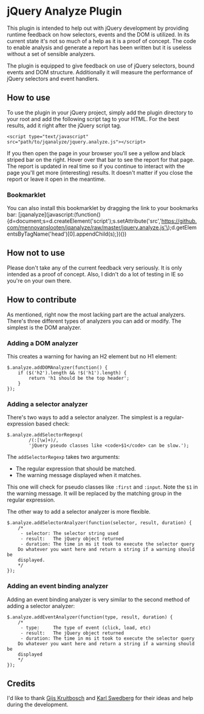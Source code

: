 # jQuery Analyze Plugin

This plugin is intended to help out with jQuery development by providing
runtime feedback on how selectors, events and the DOM is utilized. In its
current state it's not so much of a help as it is a proof of concept. The code
to enable analysis and generate a report has been written but it is useless
without a set of sensible analyzers.

The plugin is equipped to give feedback on use of jQuery selectors, bound
events and DOM structure. Additionally it will measure the performance of
jQuery selectors and event handlers.

## How to use

To use the plugin in your jQuery project, simply add the plugin directory to
your root and add the following script tag to your HTML. For the best results,
add it right after the jQuery script tag.

    <script type="text/javascript"
    src="path/to/jqanalyze/jquery.analyze.js"></script>

If you then open the page in your browser you'll see a yellow and black striped
bar on the right. Hover over that bar to see the report for that page. The
report is updated in real time so if you continue to interact with the page
you'll get more (interesting) results. It doesn't matter if you close the
report or leave it open in the meantime.

### Bookmarklet

You can also install this bookmarklet by dragging the link to your bookmarks
bar: [jqanalyze](javascript:(function(\){d=document;s=d.createElement('script'\);s.setAttribute('src','https://github.com/mennovanslooten/jqanalyze/raw/master/jquery.analyze.js'\);d.getElementsByTagName('head'\)[0].appendChild(s\);}\)(\))

## How not to use

Please don't take any of the current feedback very seriously. It is only
intended as a proof of concept. Also, I didn't do a lot of testing in IE so
you're on your own there.

## How to contribute

As mentioned, right now the most lacking part are the actual analyzers. There's
three different types of analyzers you can add or modify. The simplest is the
DOM analyzer.

### Adding a DOM analyzer

This creates a warning for having an H2 element but no H1
element:

    $.analyze.addDOMAnalyzer(function() {
        if ($('h2').length && !$('h1').length) {
            return 'h1 should be the top header';
        }
    });

### Adding a selector analyzer

There's two ways to add a selector analyzer. The simplest is
a regular-expression based check:

    $.analyze.addSelectorRegexp(
            /(:[\w]+)/,
            'jQuery pseudo classes like <code>$1</code> can be slow.');

The `addSelectorRegexp` takes two arguments:

 - The regular expression that should be matched.
 - The warning message displayed when it matches.
   
This one will check for pseudo classes like `:first` and `:input`. Note the `$1` in
the warning message. It will be replaced by the matching group in the regular
expression.

The other way to add a selector analyzer is more flexible.

    $.analyze.addSelectorAnalyzer(function(selector, result, duration) {
        /*
         - selector: The selector string used
         - result:   The jQuery object returned
         - duration: The time in ms it took to execute the selector query
        Do whatever you want here and return a string if a warning should be
        displayed.
        */
    });

### Adding an event binding analyzer

Adding an event binding analyzer is very similar to the second method of adding
a selector analyzer:

    $.analyze.addEventAnalyzer(function(type, result, duration) {
        /*
         - type:     The type of event (click, load, etc)
         - result:   The jQuery object returned
         - duration: The time in ms it took to execute the selector query
        Do whatever you want here and return a string if a warning should be
        displayed
        */
    });

## Credits

I'd like to thank [Gijs Kruitbosch](http://www.gijsk.com/) and [Karl
Swedberg](http://www.karlswedberg.com/) for their ideas and help during the
development.
